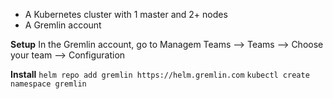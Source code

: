 - A Kubernetes cluster with 1 master and 2+ nodes
- A Gremlin account

**Setup**
In the Gremlin account, go to Managem Teams --> Teams --> Choose your team --> Configuration

**Install**
`helm repo add gremlin https://helm.gremlin.com`
`kubectl create namespace gremlin`